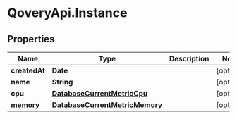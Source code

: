 # QoveryApi.Instance

## Properties

Name | Type | Description | Notes
------------ | ------------- | ------------- | -------------
**createdAt** | **Date** |  | [optional] 
**name** | **String** |  | [optional] 
**cpu** | [**DatabaseCurrentMetricCpu**](DatabaseCurrentMetricCpu.md) |  | [optional] 
**memory** | [**DatabaseCurrentMetricMemory**](DatabaseCurrentMetricMemory.md) |  | [optional] 


